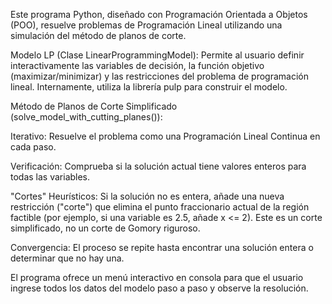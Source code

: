 Este programa Python, diseñado con Programación Orientada a Objetos (POO), resuelve problemas de Programación Lineal utilizando una simulación del método de planos de corte.

Modelo LP (Clase LinearProgrammingModel): Permite al usuario definir interactivamente las variables de decisión, la función objetivo (maximizar/minimizar) y las restricciones del problema de programación lineal. Internamente, utiliza la librería pulp para construir el modelo.


Método de Planos de Corte Simplificado (solve_model_with_cutting_planes()):

Iterativo: Resuelve el problema como una Programación Lineal Continua en cada paso.

Verificación: Comprueba si la solución actual tiene valores enteros para todas las variables.

"Cortes" Heurísticos: Si la solución no es entera, añade una nueva restricción ("corte") que elimina el punto fraccionario actual de la región factible (por ejemplo, si una variable es 2.5, añade x <= 2). Este es un corte simplificado, no un corte de Gomory riguroso.

Convergencia: El proceso se repite hasta encontrar una solución entera o determinar que no hay una.

El programa ofrece un menú interactivo en consola para que el usuario ingrese todos los datos del modelo paso a paso y observe la resolución.